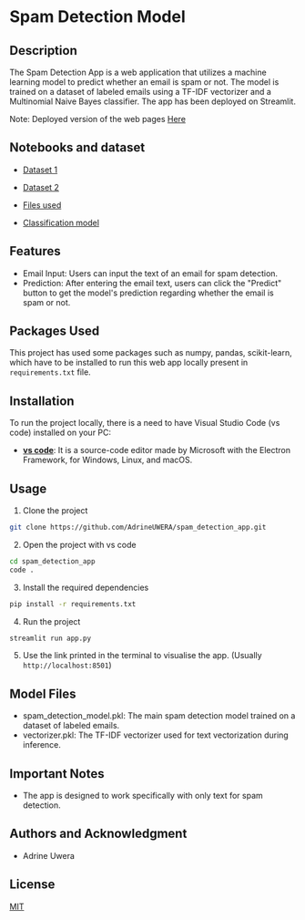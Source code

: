 # Spam Detection Model

## Description

The Spam Detection App is a web application that utilizes a machine learning model to predict whether an email is spam or not. The model is trained on a dataset of labeled emails using a TF-IDF vectorizer and a Multinomial Naive Bayes classifier. The app has been deployed on Streamlit.

Note: Deployed version of the web pages [Here](https://adrine-uwera-spam-detection-app.streamlit.app/)

## Notebooks and dataset

- [Dataset 1](https://www.kaggle.com/datasets/marcelwiechmann/enron-spam-data?select=enron_spam_data.csv)

- [Dataset 2](https://www.kaggle.com/datasets/bayes2003/emails-for-spam-or-ham-classification-trec-2007?select=email_text.csv)

- [Files used](https://drive.google.com/drive/u/0/folders/1p2vodU-5SIgVTkOjio21KY4tSHHC-Sji)

- [Classification model](https://colab.research.google.com/drive/1E5Ppr3Qm3xZ3mej6LODIuBYFaI3giq0T#scrollTo=EAhJI8XPNkXq)


## Features
- Email Input: Users can input the text of an email for spam detection.
- Prediction: After entering the email text, users can click the "Predict" button to get the model's prediction regarding whether the email is spam or not.

## Packages Used

This project has used some packages such as numpy, pandas, scikit-learn, which have to be installed to run this web app locally present in `requirements.txt` file. 

## Installation

To run the project locally, there is a need to have Visual Studio Code (vs code) installed on your PC:

- **[vs code](https://code.visualstudio.com/download)**: It is a source-code editor made by Microsoft with the Electron Framework, for Windows, Linux, and macOS.

## Usage

1. Clone the project 

``` bash
git clone https://github.com/AdrineUWERA/spam_detection_app.git

```

2. Open the project with vs code

``` bash
cd spam_detection_app
code .
```

3. Install the required dependencies

``` bash
pip install -r requirements.txt
```


4. Run the project

``` bash
streamlit run app.py
```

5. Use the link printed in the terminal to visualise the app. (Usually `http://localhost:8501`)

## Model Files

- spam_detection_model.pkl: The main spam detection model trained on a dataset of labeled emails.
- vectorizer.pkl: The TF-IDF vectorizer used for text vectorization during inference.

## Important Notes
- The app is designed to work specifically with only text for spam detection.

## Authors and Acknowledgment

- Adrine Uwera 

## License
[MIT](https://choosealicense.com/licenses/mit/)
